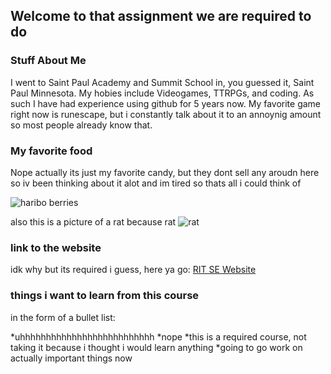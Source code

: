 ## Welcome to that assignment we are required to do

### Stuff About Me
I went to Saint Paul Academy and Summit School in, you guessed it, Saint Paul Minnesota. My hobies include Videogames, TTRPGs, and coding. As such I have had experience using github for 5 years now. My favorite game right now is runescape, but i constantly talk about it to an annoynig amount so most people already know that.

### My favorite food
Nope actually its just my favorite candy, but they dont sell any aroudn here so iv been thinking about it alot and im tired so thats all i could think of

![haribo berries](https://encrypted-tbn3.gstatic.com/shopping?q=tbn:ANd9GcSsbLzlZYG7n5gLtlncC-wml_wq2FTcYNI6zj9VyhJMX7X5xPT104fW1eoFeziCLBJcSeRd29dvcQ&usqp=CAc)

also this is a picture of a rat because rat
![rat](https://i.pinimg.com/originals/8a/c4/bd/8ac4bde92f3f940da9d0340f227abe68.jpg)

### link to the website
idk why but its required i guess, here ya go:
[RIT SE Website](http://www.se.rit.edu/)

### things i want to learn from this course
in the form of a bullet list:

*uhhhhhhhhhhhhhhhhhhhhhhhhhh
*nope
*this is a required course, not taking it because i thought i would learn anything
*going to go work on actually important things now


